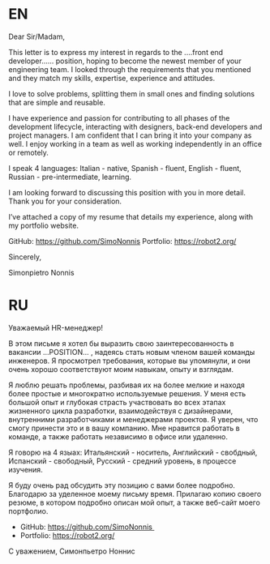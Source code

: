# EN
Dear Sir/Madam,

This letter is to express my interest in regards to the ....front end developer...... position,
hoping to become the newest member of your engineering team.
I looked through the requirements that you mentioned and they match my skills, expertise, 
experience and attitudes. 

I love to solve problems, splitting them in small ones and finding solutions that are simple and reusable. 

I have experience and passion for contributing to all phases of the development lifecycle, 
interacting with designers, back-end developers and project managers. 
I am confident that I can bring it into your company as well.
I enjoy working in a team as well as working independently in an office or remotely.

I speak 4 languages:
Italian - native,
Spanish - fluent,
English - fluent,
Russian - pre-intermediate, learning.

I am looking forward to discussing this position with you in more detail. 
Thank you for your consideration.

I’ve attached a copy of my resume that details my experience, along with my portfolio website.

GitHub:    https://github.com/SimoNonnis
Portfolio: https://robot2.org/

Sincerely,

Simonpietro Nonnis

# RU

Уважаемый HR-менеджер!

В этом письме я хотел бы выразить свою заинтересованность в вакансии ...POSITION... , надеясь стать новым членом вашей команды инженеров. 
Я просмотрел требования, которые вы упомянули, и они очень хорошо соответствуют моим навыкам, опыту и взглядам.

Я люблю решать проблемы, разбивая их на более мелкие и находя более простые и многократно используемые решения. 
У меня есть большой опыт и глубокая страсть участвовать во всех этапах жизненного цикла разработки, взаимодействуя с дизайнерами, внутренними разработчиками и менеджерами проектов. 
Я уверен, что смогу принести это и в вашу компанию. Мне нравится работать в команде, а также работать независимо в офисе или удаленно.

Я говорю на 4 языах:
Итальянский - носитель,
Английский - свобдный,
Испанский - свободный,
Русский - средний уровень, в процессе изучения. 

Я буду очень рад обсудить эту позицию с вами более подробно. Благодарю за уделенное моему письму время. 
Прилагаю копию своего резюме, в котором подробно описан мой опыт, а также веб-сайт моего портфолио.

* GitHub: https://github.com/SimoNonnis 
* Portfolio: https://robot2.org/

С уважением,
Симонпьетро Ноннис





